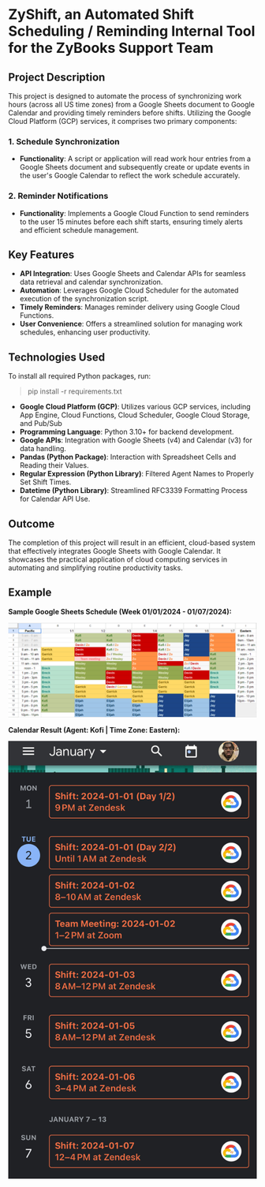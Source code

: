 # ZyShift, an Automated Shift Scheduling / Reminding Internal Tool for the ZyBooks Support Team

## Project Description
This project is designed to automate the process of synchronizing work hours (across all US time zones) from a Google Sheets document to Google Calendar and providing timely reminders before shifts. Utilizing the Google Cloud Platform (GCP) services, it comprises two primary components:

### 1. Schedule Synchronization
- **Functionality**: A script or application will read work hour entries from a Google Sheets document and subsequently create or update events in the user's Google Calendar to reflect the work schedule accurately.

### 2. Reminder Notifications
- **Functionality**: Implements a Google Cloud Function to send reminders to the user 15 minutes before each shift starts, ensuring timely alerts and efficient schedule management.

## Key Features
- **API Integration**: Uses Google Sheets and Calendar APIs for seamless data retrieval and calendar synchronization.
- **Automation**: Leverages Google Cloud Scheduler for the automated execution of the synchronization script.
- **Timely Reminders**: Manages reminder delivery using Google Cloud Functions.
- **User Convenience**: Offers a streamlined solution for managing work schedules, enhancing user productivity.

## Technologies Used
To install all required Python packages, run:  
> pip install -r requirements.txt
- **Google Cloud Platform (GCP)**: Utilizes various GCP services, including App Engine, Cloud Functions, Cloud Scheduler, Google Cloud Storage, and Pub/Sub
- **Programming Language**: Python 3.10+ for backend development.
- **Google APIs**: Integration with Google Sheets (v4) and Calendar (v3) for data handling.
- **Pandas (Python Package)**: Interaction with Spreadsheet Cells and Reading their Values.
- **Regular Expression (Python Library)**: Filtered Agent Names to Properly Set Shift Times.
- **Datetime (Python Library)**: Streamlined RFC3339 Formatting Process for Calendar API Use.

## Outcome
The completion of this project will result in an efficient, cloud-based system that effectively integrates Google Sheets with Google Calendar. It showcases the practical application of cloud computing services in automating and simplifying routine productivity tasks.

## Example

**Sample Google Sheets Schedule (Week 01/01/2024 - 01/07/2024):**

![sample google sheets schedule image](https://github.com/kodarfour/GCloudSync-WorkScheduler/blob/kofi-testing/images/example_schedule.png?raw=true)

**Calendar Result (Agent: Kofi | Time Zone: Eastern):**

![calendar result image](https://github.com/kodarfour/GCloudSync-WorkScheduler/blob/kofi-testing/images/result.jpg?raw=true)